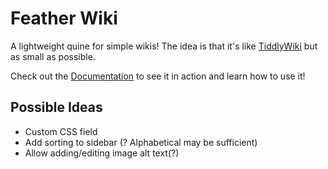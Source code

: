 # Feather Wiki

A lightweight quine for simple wikis! The idea is that it's like [TiddlyWiki](https://tiddlywiki.com) but as small as possible.

Check out the [Documentation](https://alamantus.codeberg.page/FeatherWiki/) to see it in action and learn how to use it!

## Possible Ideas

- Custom CSS field
- Add sorting to sidebar (? Alphabetical may be sufficient)
- Allow adding/editing image alt text(?)
